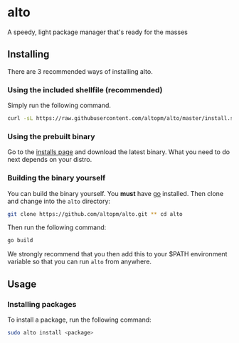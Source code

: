 # alto
A speedy, light package manager that's ready for the masses

## Installing
There are 3 recommended ways of installing alto.
### Using the included shellfile (recommended)
Simply run the following command.
```sh
curl -sL https://raw.githubusercontent.com/altopm/alto/master/install.sh | sudo sh
```
### Using the prebuilt binary
Go to the [installs page](github.com/altopm/alto/releases) and download the latest binary.
What you need to do next depends on your distro.
### Building the binary yourself
You can build the binary yourself. You **must** have [go](https://golang.org) installed. Then clone and change into the `alto` directory:
```sh
git clone https://github.com/altopm/alto.git ** cd alto
```
Then run the following command:
```sh
go build
```
We strongly recommend that you then add this to your $PATH environment variable so that you can run `alto` from anywhere.
## Usage
### Installing packages
To install a package, run the following command:
```sh
sudo alto install <package>
```